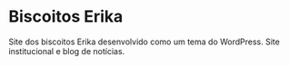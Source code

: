 # Biscoitos Erika
Site dos biscoitos Erika desenvolvido como um tema do WordPress. Site institucional e blog de notícias.

